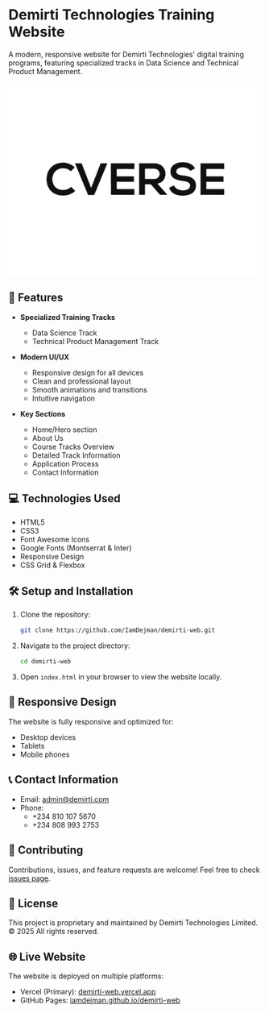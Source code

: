 # Demirti Technologies Training Website

A modern, responsive website for Demirti Technologies' digital training programs, featuring specialized tracks in Data Science and Technical Product Management.

![Demirti Technologies Logo](logo.png)

## 🚀 Features

- **Specialized Training Tracks**
  - Data Science Track
  - Technical Product Management Track

- **Modern UI/UX**
  - Responsive design for all devices
  - Clean and professional layout
  - Smooth animations and transitions
  - Intuitive navigation

- **Key Sections**
  - Home/Hero section
  - About Us
  - Course Tracks Overview
  - Detailed Track Information
  - Application Process
  - Contact Information

## 💻 Technologies Used

- HTML5
- CSS3
- Font Awesome Icons
- Google Fonts (Montserrat & Inter)
- Responsive Design
- CSS Grid & Flexbox

## 🛠️ Setup and Installation

1. Clone the repository:
   ```bash
   git clone https://github.com/IamDejman/demirti-web.git
   ```

2. Navigate to the project directory:
   ```bash
   cd demirti-web
   ```

3. Open `index.html` in your browser to view the website locally.

## 📱 Responsive Design

The website is fully responsive and optimized for:
- Desktop devices
- Tablets
- Mobile phones

## 📞 Contact Information

- Email: admin@demirti.com
- Phone: 
  - +234 810 107 5670
  - +234 808 993 2753

## 🤝 Contributing

Contributions, issues, and feature requests are welcome! Feel free to check [issues page](https://github.com/IamDejman/demirti-web/issues).

## 📄 License

This project is proprietary and maintained by Demirti Technologies Limited. © 2025 All rights reserved.

## 🌐 Live Website

The website is deployed on multiple platforms:

- Vercel (Primary): [demirti-web.vercel.app](https://demirti-web.vercel.app)
- GitHub Pages: [iamdejman.github.io/demirti-web](https://iamdejman.github.io/demirti-web) 
